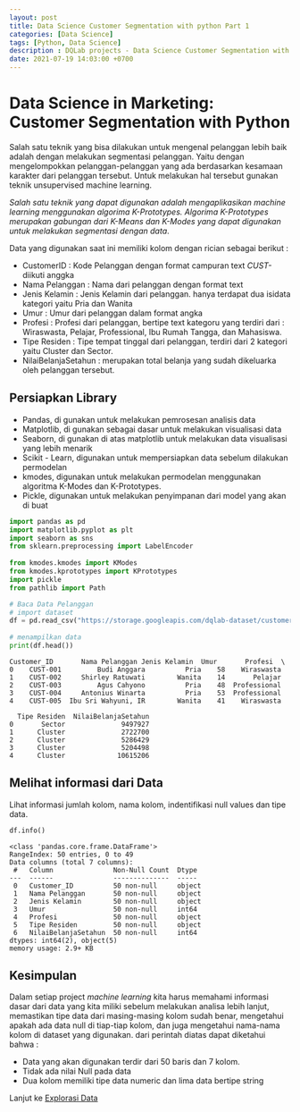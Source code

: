 ```yaml
---
layout: post
title: Data Science Customer Segmentation with python Part 1
categories: [Data Science]
tags: [Python, Data Science]
description : DQLab projects - Data Science Customer Segmentation with python Part 1.
date: 2021-07-19 14:03:00 +0700
---
```


# Data Science in Marketing: Customer Segmentation with Python

Salah satu teknik yang bisa dilakukan untuk mengenal pelanggan lebih baik adalah dengan melakukan segmentasi pelanggan. Yaitu dengan mengelompokkan pelanggan-pelanggan yang ada berdasarkan kesamaan karakter dari pelanggan tersebut. Untuk melakukan hal tersebut gunakan teknik unsupervised machine learning.

*Salah satu teknik yang dapat digunakan adalah mengaplikasikan machine learning menggunakan algorima K-Prototypes. Algorima K-Prototypes merupakan gabungan dari K-Means dan K-Modes yang dapat digunakan untuk melakukan segmentasi dengan data*.

Data yang digunakan saat ini memiliki kolom dengan rician sebagai berikut :  
- CustomerID : Kode Pelanggan dengan format campuran text *CUST-* diikuti anggka  
- Nama Pelanggan : Nama dari pelanggan dengan format text  
- Jenis Kelamin : Jenis Kelamin dari pelanggan. hanya terdapat dua isidata kategori yaitu Pria dan Wanita  
- Umur : Umur dari pelanggan dalam format angka
- Profesi : Profesi dari pelanggan, bertipe text kategoru yang terdiri dari : Wiraswasta, Pelajar, Professional, Ibu Rumah Tangga, dan Mahasiswa.  
- Tipe Residen : Tipe tempat tinggal dari pelanggan, terdiri dari 2 kategori yaitu Cluster dan Sector.  
- NilaiBelanjaSetahun : merupakan total belanja yang sudah dikeluarka oleh pelanggan tersebut.



## Persiapkan Library
- Pandas, di gunakan untuk melakukan pemrosesan analisis data  
- Matplotlib, di gunakan sebagai dasar untuk melakukan visualisasi data  
- Seaborn, di gunakan di atas matplotlib untuk melakukan data visualisasi yang lebih menarik  
- Scikit - Learn, digunakan untuk mempersiapkan data sebelum dilakukan permodelan  
- kmodes, digunakan untuk melakukan permodelan menggunakan algoritma K-Modes dan K-Prototypes.  
- Pickle, digunakan untuk melakukan penyimpanan dari model yang akan di buat  


```python
import pandas as pd  
import matplotlib.pyplot as plt  
import seaborn as sns  
from sklearn.preprocessing import LabelEncoder
  
from kmodes.kmodes import KModes  
from kmodes.kprototypes import KPrototypes  
import pickle  
from pathlib import Path
```


```python
# Baca Data Pelanggan
# import dataset  
df = pd.read_csv("https://storage.googleapis.com/dqlab-dataset/customer_segments.txt", sep="\t")  
  
# menampilkan data  
print(df.head())
```  

    Customer_ID       Nama Pelanggan Jenis Kelamin  Umur       Profesi  \
    0    CUST-001         Budi Anggara          Pria    58    Wiraswasta   
    1    CUST-002     Shirley Ratuwati        Wanita    14       Pelajar   
    2    CUST-003         Agus Cahyono          Pria    48  Professional   
    3    CUST-004     Antonius Winarta          Pria    53  Professional   
    4    CUST-005  Ibu Sri Wahyuni, IR        Wanita    41    Wiraswasta   
    
      Tipe Residen  NilaiBelanjaSetahun  
    0       Sector              9497927  
    1      Cluster              2722700  
    2      Cluster              5286429  
    3      Cluster              5204498  
    4      Cluster             10615206  

## Melihat informasi dari Data
Lihat informasi jumlah kolom, nama kolom, indentifikasi null values dan tipe data.


```python
df.info()
```

    <class 'pandas.core.frame.DataFrame'>
    RangeIndex: 50 entries, 0 to 49
    Data columns (total 7 columns):
     #   Column               Non-Null Count  Dtype 
    ---  ------               --------------  ----- 
     0   Customer_ID          50 non-null     object
     1   Nama Pelanggan       50 non-null     object
     2   Jenis Kelamin        50 non-null     object
     3   Umur                 50 non-null     int64 
     4   Profesi              50 non-null     object
     5   Tipe Residen         50 non-null     object
     6   NilaiBelanjaSetahun  50 non-null     int64 
    dtypes: int64(2), object(5)
    memory usage: 2.9+ KB


## Kesimpulan
Dalam setiap project *machine learning* kita harus memahami informasi dasar dari data yang kita miliki sebelum melakukan analisa lebih lanjut, memastikan tipe data dari masing-masing kolom sudah benar, mengetahui apakah ada data null di tiap-tiap kolom, dan juga mengetahui nama-nama kolom di dataset yang digunakan. dari perintah diatas dapat diketahui bahwa :  
- Data yang akan digunakan terdir dari 50 baris dan 7 kolom.  
- Tidak ada nilai Null pada data
- Dua kolom memiliki tipe data numeric dan lima data bertipe string

Lanjut ke [Explorasi Data](/data%20science/2021/07/19/customer-segmentation-with-python-part2) 